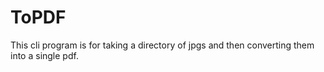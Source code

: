 # ToPDF

This cli program is for taking a directory of jpgs and then converting them into
a single pdf.
